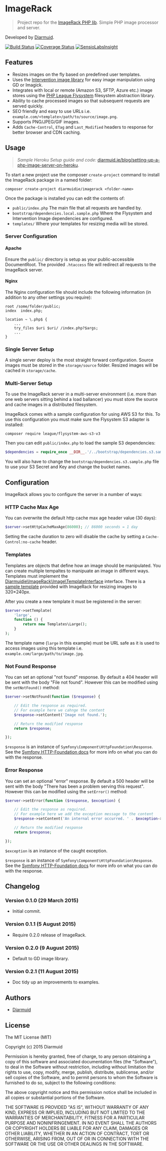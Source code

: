 ImageRack
=========

> Project repo for the [ImageRack PHP lib](https://github.com/diarmuidie/ImageRack-Kernel). Simple PHP image processor and server.

Developed by [Diarmuid](https://diarmuid.ie).

[![Build Status](https://travis-ci.org/diarmuidie/ImageRack-Kernel.svg?branch=master)](https://travis-ci.org/diarmuidie/ImageRack-Kernel)
[![Coverage Status](https://coveralls.io/repos/diarmuidie/ImageRack-Kernel/badge.svg?branch=master)](https://coveralls.io/r/diarmuidie/ImageRack-Kernel?branch=master)
[![SensioLabsInsight](https://insight.sensiolabs.com/projects/36f9f8f8-3c75-4942-a106-c98bee268ad5/mini.png)](https://insight.sensiolabs.com/projects/36f9f8f8-3c75-4942-a106-c98bee268ad5)

Features
--------

- Resizes images on the fly based on predefined user templates.
- Uses the [Intervention image library](https://github.com/Intervention/image) for easy image manipulation using GD or Imagick.
- Integrates with local or remote (Amazon S3, SFTP, Azure etc.) image stores using the [PHP League Flysystem](http://flysystem.thephpleague.com/) filesystem abstraction library.
- Ability to cache processed images so that subsequent requests are served quickly.
- SEO friendly and easy to use URLs i.e. `example.com/<template>/path/to/source/image.png`.
- Supports PNG/JPEG/GIF images.
- Adds `Cache-Control`, `ETag` and `Last_Modified` headers to response for better browser and CDN caching.

Usage
-----

>_Sample Heroku Setup guide and code:_ [diarmuid.ie/blog/setting-up-a-php-image-server-on-heroku](http://diarmuid.ie/blog/setting-up-a-php-image-server-on-heroku/).

To start a new project use the composer `create-project` command to install the ImageRack package in a named folder:

```
composer create-project diarmuidie/imagerack <folder-name>
```

Once the package is installed you can edit the contents of:

- `public/index.php` The main file that all requests are handled by.
- `bootstrap/dependencies.local.sample.php` Where the Flysystem and Intervention Image dependencies are configured.
- `templates/` Where your templates for resizing media will be stored.

### Server Configuration

#### Apache
Ensure the `public/` directory is setup as your public-accessible DocumentRoot. The provided `.htaccess` file will redirect all requests to the ImageRack server.

#### Nginx
The Nginx configuration file should include the following information (in addition to any other settings you require):
```
root /some/folder/public;
index  index.php;

location ~ \.php$ {
    ...
    try_files $uri $uri/ /index.php?$args;
    ...
}

```

### Single Server Setup
A single server deploy is the most straight forward configuration. Source images must be stored in the `storage/source` folder. Resized images will be cached in `storage/cache`.


### Multi-Server Setup
To use the ImageRack server in a multi-server environment (i.e. more than one web servers sitting behind a load ballancer) you must store the source and cache images in a distributed filesystem.

ImageRack comes with a sample configuration for using AWS S3 for this. To use this configuration you must make sure the Flysystem S3 adapter is installed:

```
composer require league/flysystem-aws-s3-v3
```

Then you can edit `public/index.php` to load the sample S3 dependencies:

```php
$dependencies = require_once __DIR__.'/../bootstrap/dependencies.s3.sample.php';
```

You will also have to change the `bootstrap/dependencies.s3.sample.php` file to use your S3 Secret and Key and change the bucket names.

Configuration
-------------

ImageRack allows you to configure the server in a number of ways:

### HTTP Cache Max Age
You can overwrite the default http cache max age header value (30 days):

```php
$server->setHttpCacheMaxAge(86000); // 86000 seconds = 1 day
```

Setting the cache duration to zero will disable the cache by setting a `Cache-Control:no-cache` header.

### Templates
Templates are objects that define how an image should be manipulated. You can create multiple tempaltes to manipuate an image in different ways. Templates must implement the [Diarmuidie\ImageRack\Image\TemplateInterface](https://github.com/diarmuidie/ImageRack-Kernel/blob/master/src/Image/TemplateInterface.php) interface. There is a [sample template](https://github.com/diarmuidie/ImageRack/blob/master/templates/Small.php) provided with ImageRack for resizing images to 320×240px.

After you create a new template it must be registered in the server:

```php
$server->setTemplate(
    'large',
    function () {
        return new Templates\Large();
    }
);
```

The template name (`large` in this example) must be URL safe as it is used to access images using this template i.e. `example.com/large/path/to/image.jpg`.

### Not Found Response
You can set an optional "not found" response. By default a 404 header will be sent with the body "File not found". However this can be modified using the `setNotFound()` method:

```php
$server->setNotFound(function ($response) {

    // Edit the response as required.
    // For example here we cahnge the content
    $response->setContent('Image not found.');

    // Return the modified response
    return $response;

});
```

`$response` is an instance of `Symfony\Component\HttpFoundation\Response`. See the [Symfony HTTP-Foundation docs](http://symfony.com/doc/current/components/http_foundation/introduction.html#response) for more info on what you can do with the response.


### Error Response
You can set an optional "error" response. By default a 500 header will be sent with the body "There has been a problem serving this request". However this can be modified using the `setError()` method:

```php
$server->setError(function ($response, $exception) {

    // Edit the response as required.
    // For example here we add the exception message to the content
    $response->setContent('An internal error occurred. ' . $exception->getMessage());

    // Return the modified response
    return $response;

});
```

`$exception` is an instance of the caught exception.

`$response` is an instance of `Symfony\Component\HttpFoundation\Response`. See the [Symfony HTTP-Foundation docs](http://symfony.com/doc/current/components/http_foundation/introduction.html#response) for more info on what you can do with the response.

Changelog
---------

### Version 0.1.0 (29 March 2015)

- Initial commit.

### Version 0.1.1 (5 August 2015)

- Require 0.2.0 release of ImageRack.

### Version 0.2.0 (9 August 2015)

- Default to GD image library.

### Version 0.2.1 (11 August 2015)

- Doc tidy up an improvements to examples.

Authors
-------

- [Diarmuid](https://diarmuid.ie)


License
-------

The MIT License (MIT)

Copyright (c) 2015 Diarmuid

Permission is hereby granted, free of charge, to any person obtaining a copy of this software and associated
documentation files (the "Software"), to deal in the Software without restriction, including without limitation the
rights to use, copy, modify, merge, publish, distribute, sublicense, and/or sell copies of the Software, and to permit
persons to whom the Software is furnished to do so, subject to the following conditions:

The above copyright notice and this permission notice shall be included in all copies or substantial portions of the
Software.

THE SOFTWARE IS PROVIDED "AS IS", WITHOUT WARRANTY OF ANY KIND, EXPRESS OR IMPLIED, INCLUDING BUT NOT LIMITED TO THE
WARRANTIES OF MERCHANTABILITY, FITNESS FOR A PARTICULAR PURPOSE AND NONINFRINGEMENT. IN NO EVENT SHALL THE AUTHORS OR
COPYRIGHT HOLDERS BE LIABLE FOR ANY CLAIM, DAMAGES OR OTHER LIABILITY, WHETHER IN AN ACTION OF CONTRACT, TORT OR
OTHERWISE, ARISING FROM, OUT OF OR IN CONNECTION WITH THE SOFTWARE OR THE USE OR OTHER DEALINGS IN THE SOFTWARE.
